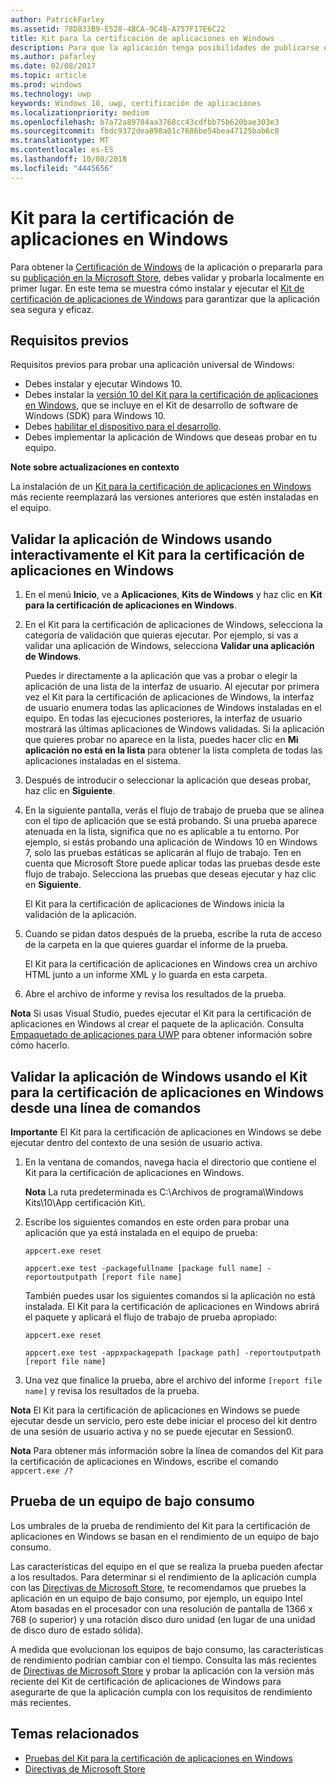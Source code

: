 ```yaml
---
author: PatrickFarley
ms.assetid: 78D833B9-E528-4BCA-9C48-A757F17E6C22
title: Kit para la certificación de aplicaciones en Windows
description: Para que la aplicación tenga posibilidades de publicarse en la Microsoft Store o para obtener la certificación de Windows, debes validarla y probarla localmente antes de enviarla para su certificación. En este tema explicamos cómo instalar y ejecutar el Kit para la certificación de aplicaciones en Windows.
ms.author: pafarley
ms.date: 02/08/2017
ms.topic: article
ms.prod: windows
ms.technology: uwp
keywords: Windows 10, uwp, certificación de aplicaciones
ms.localizationpriority: medium
ms.openlocfilehash: b7a72a89704aa3768cc43cdfbb75b620bae303e3
ms.sourcegitcommit: fbdc9372dea898a01c7686be54bea47125bab6c0
ms.translationtype: MT
ms.contentlocale: es-ES
ms.lasthandoff: 10/08/2018
ms.locfileid: "4445656"
---
```

# <a name="windows-app-certification-kit"></a>Kit para la certificación de aplicaciones en Windows



Para obtener la [Certificación de Windows](https://msdn.microsoft.com/windows/desktop/jj134964.aspx) de la aplicación o prepararla para su [publicación en la Microsoft Store](https://msdn.microsoft.com/library/windows/apps/Hh694062), debes validar y probarla localmente en primer lugar. En este tema se muestra cómo instalar y ejecutar el [Kit de certificación de aplicaciones de Windows](http://go.microsoft.com/fwlink/p/?LinkID=309666) para garantizar que la aplicación sea segura y eficaz.

## <a name="prerequisites"></a>Requisitos previos

Requisitos previos para probar una aplicación universal de Windows:

-   Debes instalar y ejecutar Windows 10.
-   Debes instalar la [versión 10 del Kit para la certificación de aplicaciones en Windows]( http://go.microsoft.com/fwlink/p/?LinkID=309666), que se incluye en el Kit de desarrollo de software de Windows (SDK) para Windows 10.
-   Debes [habilitar el dispositivo para el desarrollo](https://docs.microsoft.com/windows/uwp/get-started/enable-your-device-for-development).
-   Debes implementar la aplicación de Windows que deseas probar en tu equipo.

**Note sobre actualizaciones en contexto**

La instalación de un [Kit para la certificación de aplicaciones en Windows]( http://go.microsoft.com/fwlink/p/?LinkID=309666) más reciente reemplazará las versiones anteriores que estén instaladas en el equipo.

## <a name="validate-your-windows-app-using-the-windows-app-certification-kit-interactively"></a>Validar la aplicación de Windows usando interactivamente el Kit para la certificación de aplicaciones en Windows

1.  En el menú **Inicio**, ve a **Aplicaciones**, **Kits de Windows** y haz clic en **Kit para la certificación de aplicaciones en Windows**.

2.  En el Kit para la certificación de aplicaciones de Windows, selecciona la categoría de validación que quieras ejecutar. Por ejemplo, si vas a validar una aplicación de Windows, selecciona **Validar una aplicación de Windows**.

    Puedes ir directamente a la aplicación que vas a probar o elegir la aplicación de una lista de la interfaz de usuario. Al ejecutar por primera vez el Kit para la certificación de aplicaciones de Windows, la interfaz de usuario enumera todas las aplicaciones de Windows instaladas en el equipo. En todas las ejecuciones posteriores, la interfaz de usuario mostrará las últimas aplicaciones de Windows validadas. Si la aplicación que quieres probar no aparece en la lista, puedes hacer clic en **Mi aplicación no está en la lista** para obtener la lista completa de todas las aplicaciones instaladas en el sistema.

3.  Después de introducir o seleccionar la aplicación que deseas probar, haz clic en **Siguiente**.

4.  En la siguiente pantalla, verás el flujo de trabajo de prueba que se alinea con el tipo de aplicación que se está probando. Si una prueba aparece atenuada en la lista, significa que no es aplicable a tu entorno. Por ejemplo, si estás probando una aplicación de Windows 10 en Windows 7, solo las pruebas estáticas se aplicarán al flujo de trabajo. Ten en cuenta que Microsoft Store puede aplicar todas las pruebas desde este flujo de trabajo. Selecciona las pruebas que deseas ejecutar y haz clic en **Siguiente**.

    El Kit para la certificación de aplicaciones de Windows inicia la validación de la aplicación.

5.  Cuando se pidan datos después de la prueba, escribe la ruta de acceso de la carpeta en la que quieres guardar el informe de la prueba.

    El Kit para la certificación de aplicaciones en Windows crea un archivo HTML junto a un informe XML y lo guarda en esta carpeta.

6.  Abre el archivo de informe y revisa los resultados de la prueba.

**Nota** Si usas Visual Studio, puedes ejecutar el Kit para la certificación de aplicaciones en Windows al crear el paquete de la aplicación. Consulta [Empaquetado de aplicaciones para UWP](https://msdn.microsoft.com/library/windows/apps/Mt627715) para obtener información sobre cómo hacerlo.

 

## <a name="validate-your-windows-app-using-the-windows-app-certification-kit-from-a-command-line"></a>Validar la aplicación de Windows usando el Kit para la certificación de aplicaciones en Windows desde una línea de comandos

**Importante** El Kit para la certificación de aplicaciones en Windows se debe ejecutar dentro del contexto de una sesión de usuario activa.

1.  En la ventana de comandos, navega hacia el directorio que contiene el Kit para la certificación de aplicaciones en Windows.

    **Nota** La ruta predeterminada es C:\\Archivos de programa\\Windows Kits\\10\\App certificación Kit\\.

2.  Escribe los siguientes comandos en este orden para probar una aplicación que ya está instalada en el equipo de prueba:

    `appcert.exe reset`

    `appcert.exe test -packagefullname [package full name] -reportoutputpath [report file name]`

    También puedes usar los siguientes comandos si la aplicación no está instalada. El Kit para la certificación de aplicaciones en Windows abrirá el paquete y aplicará el flujo de trabajo de prueba apropiado:

    `appcert.exe reset`

    `appcert.exe test -appxpackagepath [package path] -reportoutputpath [report file name]`

3.  Una vez que finalice la prueba, abre el archivo del informe `[report file name]` y revisa los resultados de la prueba.

**Nota** El Kit para la certificación de aplicaciones en Windows se puede ejecutar desde un servicio, pero este debe iniciar el proceso del kit dentro de una sesión de usuario activa y no se puede ejecutar en Session0.

**Nota** Para obtener más información sobre la línea de comandos del Kit para la certificación de aplicaciones en Windows, escribe el comando `appcert.exe /?`

## <a name="testing-with-a-low-power-computer"></a>Prueba de un equipo de bajo consumo

Los umbrales de la prueba de rendimiento del Kit para la certificación de aplicaciones en Windows se basan en el rendimiento de un equipo de bajo consumo.

Las características del equipo en el que se realiza la prueba pueden afectar a los resultados. Para determinar si el rendimiento de la aplicación cumpla con las [Directivas de Microsoft Store](https://msdn.microsoft.com/library/windows/apps/Dn764944), te recomendamos que pruebes la aplicación en un equipo de bajo consumo, por ejemplo, un equipo Intel Atom basadas en el procesador con una resolución de pantalla de 1366 x 768 (o superior) y una rotación disco duro unidad (en lugar de una unidad de disco duro de estado sólida).

A medida que evolucionan los equipos de bajo consumo, las características de rendimiento podrían cambiar con el tiempo. Consulta las más recientes de [Directivas de Microsoft Store](https://msdn.microsoft.com/library/windows/apps/Dn764944) y probar la aplicación con la versión más reciente del Kit de certificación de aplicaciones de Windows para asegurarte de que la aplicación cumpla con los requisitos de rendimiento más recientes.

## <a name="related-topics"></a>Temas relacionados

* [Pruebas del Kit para la certificación de aplicaciones en Windows](windows-app-certification-kit-tests.md)
* [Directivas de Microsoft Store](https://msdn.microsoft.com/library/windows/apps/Dn764944)
 

 




